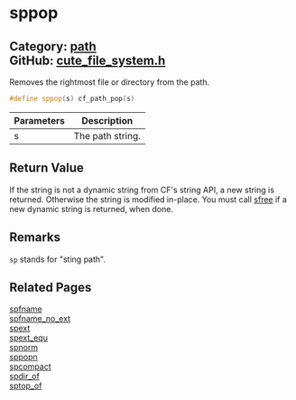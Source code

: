 [//]: # (This file is automatically generated by Cute Framework's docs parser.)
[//]: # (Do not edit this file by hand!)
[//]: # (See: https://github.com/RandyGaul/cute_framework/blob/master/samples/docs_parser.cpp)
[](../header.md ':include')

# sppop

Category: [path](/api_reference?id=path)  
GitHub: [cute_file_system.h](https://github.com/RandyGaul/cute_framework/blob/master/include/cute_file_system.h)  
---

Removes the rightmost file or directory from the path.

```cpp
#define sppop(s) cf_path_pop(s)
```

Parameters | Description
--- | ---
s | The path string.

## Return Value

If the string is not a dynamic string from CF's string API, a new string is returned. Otherwise the
string is modified in-place. You must call [sfree](/string/sfree.md) if a new dynamic string is returned, when done.

## Remarks

`sp` stands for "sting path".

## Related Pages

[spfname](/path/spfname.md)  
[spfname_no_ext](/path/spfname_no_ext.md)  
[spext](/path/spext.md)  
[spext_equ](/path/spext_equ.md)  
[spnorm](/path/spnorm.md)  
[sppopn](/path/sppopn.md)  
[spcompact](/path/spcompact.md)  
[spdir_of](/path/spdir_of.md)  
[sptop_of](/path/sptop_of.md)  
